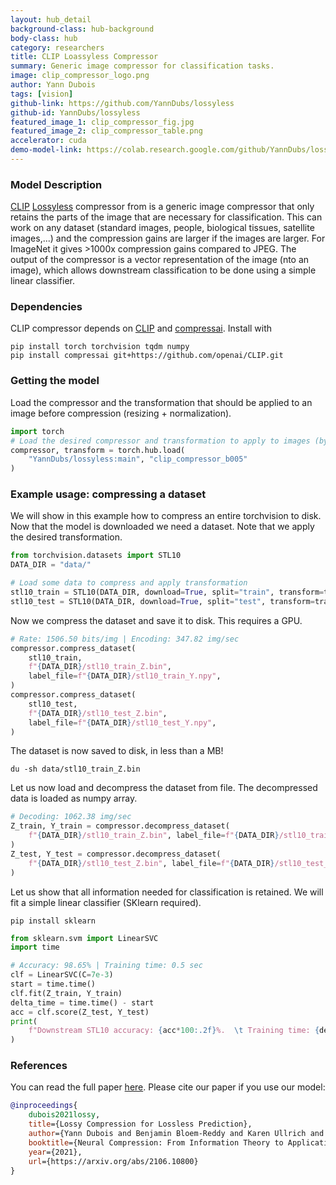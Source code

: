 ```yaml
---
layout: hub_detail
background-class: hub-background
body-class: hub
category: researchers
title: CLIP Loassyless Compressor
summary: Generic image compressor for classification tasks.
image: clip_compressor_logo.png
author: Yann Dubois
tags: [vision]
github-link: https://github.com/YannDubs/lossyless
github-id: YannDubs/lossyless
featured_image_1: clip_compressor_fig.jpg
featured_image_2: clip_compressor_table.png
accelerator: cuda
demo-model-link: https://colab.research.google.com/github/YannDubs/lossyless/blob/main/notebooks/Hub.ipynb
---
```


### Model Description

[CLIP](https://openai.com/blog/clip/) [Lossyless](https://arxiv.org/abs/2106.10800) compressor from is a generic image compressor that only retains the parts of the image that are necessary for classification. This can work on any dataset (standard images, people, biological tissues, satellite images,...) and the compression gains are larger if the images are larger. For ImageNet it gives >1000x compression gains compared to JPEG. The output of the compressor is a vector representation of the image (nto an image), which allows downstream classification to be done using a simple linear classifier.

### Dependencies

CLIP compressor depends on [CLIP](https://github.com/openai/CLIP) and [compressai](https://github.com/InterDigitalInc/CompressAI). Install with
```shell
pip install torch torchvision tqdm numpy 
pip install compressai git+https://github.com/openai/CLIP.git
```

### Getting the model

Load the compressor and the transformation that should be applied to an image before compression (resizing + normalization).
```python
import torch
# Load the desired compressor and transformation to apply to images (by default on GPU if available)
compressor, transform = torch.hub.load(
    "YannDubs/lossyless:main", "clip_compressor_b005"
)
```

### Example usage: compressing a dataset

We will show in this example how to compress an entire torchvision to disk. Now that the model is downloaded we need a dataset. Note that we apply the desired transformation.

```python
from torchvision.datasets import STL10
DATA_DIR = "data/"

# Load some data to compress and apply transformation
stl10_train = STL10(DATA_DIR, download=True, split="train", transform=transform)
stl10_test = STL10(DATA_DIR, download=True, split="test", transform=transform)
```

Now we compress the dataset and save it to disk. This requires a GPU.
```python
# Rate: 1506.50 bits/img | Encoding: 347.82 img/sec
compressor.compress_dataset(
    stl10_train,
    f"{DATA_DIR}/stl10_train_Z.bin",
    label_file=f"{DATA_DIR}/stl10_train_Y.npy",
)
compressor.compress_dataset(
    stl10_test,
    f"{DATA_DIR}/stl10_test_Z.bin",
    label_file=f"{DATA_DIR}/stl10_test_Y.npy",
)
```

The dataset is now saved to disk, in less than a MB!
```shell
du -sh data/stl10_train_Z.bin
```

Let us now load and decompress the dataset from file. The decompressed data is loaded as numpy array.
```python
# Decoding: 1062.38 img/sec
Z_train, Y_train = compressor.decompress_dataset(
    f"{DATA_DIR}/stl10_train_Z.bin", label_file=f"{DATA_DIR}/stl10_train_Y.npy"
)
Z_test, Y_test = compressor.decompress_dataset(
    f"{DATA_DIR}/stl10_test_Z.bin", label_file=f"{DATA_DIR}/stl10_test_Y.npy"
)
```

Let us show that all information needed for classification is retained. We will fit a simple linear classifier (SKlearn required).

```shell
pip install sklearn
```

```python
from sklearn.svm import LinearSVC
import time

# Accuracy: 98.65% | Training time: 0.5 sec
clf = LinearSVC(C=7e-3)
start = time.time()
clf.fit(Z_train, Y_train)
delta_time = time.time() - start
acc = clf.score(Z_test, Y_test)
print(
    f"Downstream STL10 accuracy: {acc*100:.2f}%.  \t Training time: {delta_time:.1f} "
)
```

### References

You can read the full paper [here](https://arxiv.org/abs/2106.10800). Please cite our paper if you use our model:

```bibtex
@inproceedings{
    dubois2021lossy,
    title={Lossy Compression for Lossless Prediction},
    author={Yann Dubois and Benjamin Bloem-Reddy and Karen Ullrich and Chris J. Maddison},
    booktitle={Neural Compression: From Information Theory to Applications -- Workshop @ ICLR 2021},
    year={2021},
    url={https://arxiv.org/abs/2106.10800}
}
```